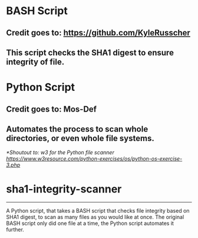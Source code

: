 # BASH Script
**Credit goes to: https://github.com/KyleRusscher**
---------------------------------------------------
This script checks the SHA1 digest to ensure integrity of file. 
-----------------------------------------------------------------

# Python Script
**Credit goes to: Mos-Def**
---------------------------
Automates the process to scan whole directories, or even whole file systems. 
------------------------------------------------------------------------------
_*Shoutout to: w3 for the Python file scanner https://www.w3resource.com/python-exercises/os/python-os-exercise-3.php_

# sha1-integrity-scanner
---------------------------------------------------------------
A Python script, that takes a BASH script that checks file integrity based on SHA1 digest, to scan as many files as you would like at once.  The original BASH script only did one file at a time, the Python script automates it further. 
